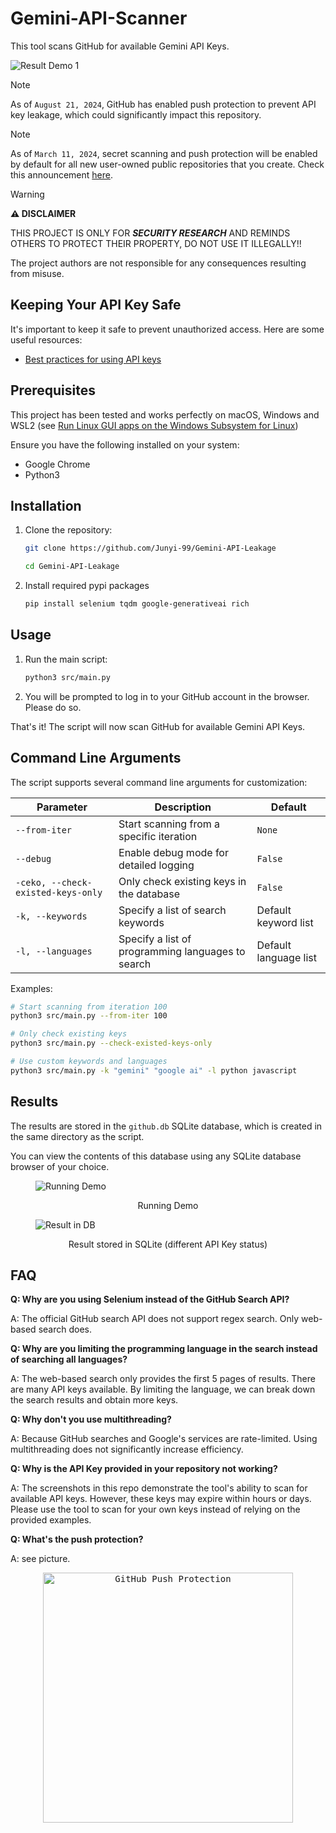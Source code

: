 # Gemini-API-Scanner

This tool scans GitHub for available Gemini API Keys.

![Result Demo 1](pics/demo.png)

> [!NOTE]
> As of `August 21, 2024`, GitHub has enabled push protection to prevent API key leakage, which could significantly impact this repository.

> [!NOTE]
> As of `March 11, 2024`, secret scanning and push protection will be enabled by default for all new user-owned public repositories that you create.
> Check this announcement [here](https://docs.github.com/en/code-security/getting-started/quickstart-for-securing-your-repository).

> [!WARNING]
> **⚠️ DISCLAIMER**
>
> THIS PROJECT IS ONLY FOR ***SECURITY RESEARCH*** AND REMINDS OTHERS TO PROTECT THEIR PROPERTY, DO NOT USE IT ILLEGALLY!!
>
> The project authors are not responsible for any consequences resulting from misuse.

## Keeping Your API Key Safe

It's important to keep it safe to prevent unauthorized access. Here are some useful resources:

- [Best practices for using API keys](https://cloud.google.com/docs/authentication/api-keys)

## Prerequisites

This project has been tested and works perfectly on macOS, Windows and WSL2 (see [Run Linux GUI apps on the Windows Subsystem for Linux](https://learn.microsoft.com/en-us/windows/wsl/tutorials/gui-apps))

Ensure you have the following installed on your system:

- Google Chrome
- Python3

## Installation

1. Clone the repository:

    ```bash
    git clone https://github.com/Junyi-99/Gemini-API-Leakage

    cd Gemini-API-Leakage
    ```

2. Install required pypi packages

    ```bash
    pip install selenium tqdm google-generativeai rich
    ```

## Usage

1. Run the main script:

    ```bash
    python3 src/main.py
    ```

2. You will be prompted to log in to your GitHub account in the browser. Please do so.

That's it! The script will now scan GitHub for available Gemini API Keys.

## Command Line Arguments

The script supports several command line arguments for customization:

| Parameter | Description | Default |
|-----------|-------------|---------|
| `--from-iter` | Start scanning from a specific iteration | `None` |
| `--debug` | Enable debug mode for detailed logging | `False` |
| `-ceko, --check-existed-keys-only` | Only check existing keys in the database | `False` |
| `-k, --keywords` | Specify a list of search keywords | Default keyword list |
| `-l, --languages` | Specify a list of programming languages to search | Default language list |

Examples:

```bash
# Start scanning from iteration 100
python3 src/main.py --from-iter 100

# Only check existing keys
python3 src/main.py --check-existed-keys-only

# Use custom keywords and languages
python3 src/main.py -k "gemini" "google ai" -l python javascript
```

## Results

The results are stored in the `github.db` SQLite database, which is created in the same directory as the script.

You can view the contents of this database using any SQLite database browser of your choice.

<figure>
  <img
  src="pics/demo2.png"
  alt="Running Demo">
  <p align="center">
    Running Demo
  </p>
</figure>

<figure>
  <img
  src="pics/db.png"
  alt="Result in DB">
  <p align="center">
    Result stored in SQLite (different API Key status)
  </p>
</figure>

## FAQ

**Q: Why are you using Selenium instead of the GitHub Search API?**

A: The official GitHub search API does not support regex search. Only web-based search does.

**Q: Why are you limiting the programming language in the search instead of searching all languages?**

A: The web-based search only provides the first 5 pages of results. There are many API keys available. By limiting the language, we can break down the search results and obtain more keys.

**Q: Why don't you use multithreading?**

A: Because GitHub searches and Google's services are rate-limited. Using multithreading does not significantly increase efficiency.

**Q: Why is the API Key provided in your repository not working?**

A: The screenshots in this repo demonstrate the tool's ability to scan for available API keys. However, these keys may expire within hours or days. Please use the tool to scan for your own keys instead of relying on the provided examples.

**Q: What's the push protection?**

A: see picture.

<p align="center">
    <kbd><img src="pics/warning1.png" alt="GitHub Push Protection" width="400"> </kbd>
</p>
